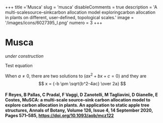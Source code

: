 +++
title ='Musca'
slug = 'musca'
disableComments = true
description = 'A multi-scalesource–sinkcarbon allocation model exploringcarbon allocation in plants on different, user-defined, topological scales.'
image = '/images/icons/6027395_l.png'
numero = 3
+++


# Musca

*under construction*

Test equation

When $a \ne 0$, there are two solutions to $(ax^2 + bx + c = 0)$ and they are 
$$ x = {-b \pm \sqrt{b^2-4ac} \over 2a} $$

#### F Reyes, B Pallas, C Pradal, F Vaggi, D Zanotelli, M Tagliavini, D Gianelle, E Costes, MuSCA: a multi-scale source–sink carbon allocation model to explore carbon allocation in plants. An application to static apple tree structures, Annals of Botany, Volume 126, Issue 4, 14 September 2020, Pages 571–585, <a href=https://doi.org/10.1093/aob/mcz122>https://doi.org/10.1093/aob/mcz122</a>
